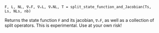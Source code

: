 ```
F, L, NL, ∇ₓF, ∇ₓL, ∇ₓNL, T = split_state_function_and_Jacobian(Ts, Ls, NLs, nb)
```

Returns the state function `F` and its jacobian, `∇ₓF`, as well as a collection of split operators. This is experimental. Use at your own risk!
